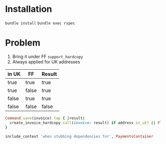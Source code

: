 # Installation

`bundle install`
`bundle exec rspec`

# Problem

1. Bring it under FF `support_hardcopy`
2. Always applied for UK addresses

| in UK | FF    | Result|
|-------|-------|-------|
| true  | true  | true  |
| true  | false | true  |
| false | true  | true  |
| false | false | false |

```ruby
Command.save(invoice).tap { |result|
  create_invoice_hardcopy.call(invoice: result) if address.in_uk? || Flipper['support_hardcopy'].enabled?
}
```

```ruby
include_context 'when stubbing dependencies for', PaymentsContainer
```
